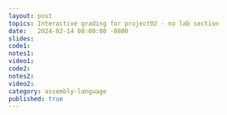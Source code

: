 ```yaml
---
layout: post
topics: Interactive grading for project02 - no lab section
date:   2024-02-14 08:00:00 -0800
slides: 
code1: 
notes1: 
video1: 
code2: 
notes2: 
video2: 
category: assembly-language
published: true
---
```

